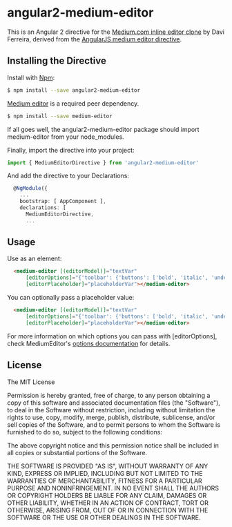 # angular2-medium-editor
This is an Angular 2 directive for the [Medium.com inline editor clone](https://github.com/yabwe/medium-editor) by Davi Ferreira, derived from the [AngularJS medium editor directive](https://github.com/thijsw/angular-medium-editor).

## Installing the Directive

Install with [Npm](https://www.npmjs.com/):

```sh
$ npm install --save angular2-medium-editor
```

[Medium editor](https://github.com/yabwe/medium-editor) is a required peer dependency.

```bash
$ npm install --save medium-editor
```

If all goes well, the angular2-medium-editor package should import medium-editor from your node_modules.

Finally, import the directive into your project:

```typescript
import { MediumEditorDirective } from 'angular2-medium-editor'
```

And add the directive to your Declarations:

```typescript
  @NgModule({
    ...
    bootstrap: [ AppComponent ],
    declarations: [
      MediumEditorDirective,
      ...
```


## Usage

Use as an element:

```html
  <medium-editor [(editorModel)]="textVar"
      [editorOptions]="{'toolbar': {'buttons': ['bold', 'italic', 'underline', 'h1', 'h2', 'h3']}}" 
      [editorPlaceholder]="placeholderVar"></medium-editor>
```

You can optionally pass a placeholder value:

```html
  <medium-editor [(editorModel)]="textVar"
      [editorOptions]="{'toolbar': {'buttons': ['bold', 'italic', 'underline', 'h1', 'h2', 'h3']}}" 
      [editorPlaceholder]="placeholderVar"></medium-editor>
```

For more information on which options you can pass with [editorOptions], check MediumEditor's [options documentation](https://github.com/yabwe/medium-editor#mediumeditor-options) for details.

## License
The MIT License

Permission is hereby granted, free of charge, to any person obtaining a copy of this software and associated documentation files (the "Software"), to deal in the Software without restriction, including without limitation the rights to use, copy, modify, merge, publish, distribute, sublicense, and/or sell copies of the Software, and to permit persons to whom the Software is furnished to do so, subject to the following conditions:

The above copyright notice and this permission notice shall be included in all copies or substantial portions of the Software.

THE SOFTWARE IS PROVIDED "AS IS", WITHOUT WARRANTY OF ANY KIND, EXPRESS OR IMPLIED, INCLUDING BUT NOT LIMITED TO THE WARRANTIES OF MERCHANTABILITY, FITNESS FOR A PARTICULAR PURPOSE AND NONINFRINGEMENT. IN NO EVENT SHALL THE AUTHORS OR COPYRIGHT HOLDERS BE LIABLE FOR ANY CLAIM, DAMAGES OR OTHER LIABILITY, WHETHER IN AN ACTION OF CONTRACT, TORT OR OTHERWISE, ARISING FROM, OUT OF OR IN CONNECTION WITH THE SOFTWARE OR THE USE OR OTHER DEALINGS IN THE SOFTWARE.
